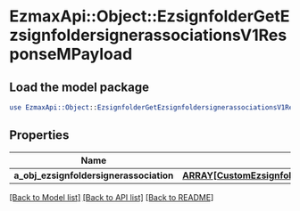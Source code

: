 # EzmaxApi::Object::EzsignfolderGetEzsignfoldersignerassociationsV1ResponseMPayload

## Load the model package
```perl
use EzmaxApi::Object::EzsignfolderGetEzsignfoldersignerassociationsV1ResponseMPayload;
```

## Properties
Name | Type | Description | Notes
------------ | ------------- | ------------- | -------------
**a_obj_ezsignfoldersignerassociation** | [**ARRAY[CustomEzsignfoldersignerassociationActionableElementResponse]**](CustomEzsignfoldersignerassociationActionableElementResponse.md) |  | 

[[Back to Model list]](../README.md#documentation-for-models) [[Back to API list]](../README.md#documentation-for-api-endpoints) [[Back to README]](../README.md)


